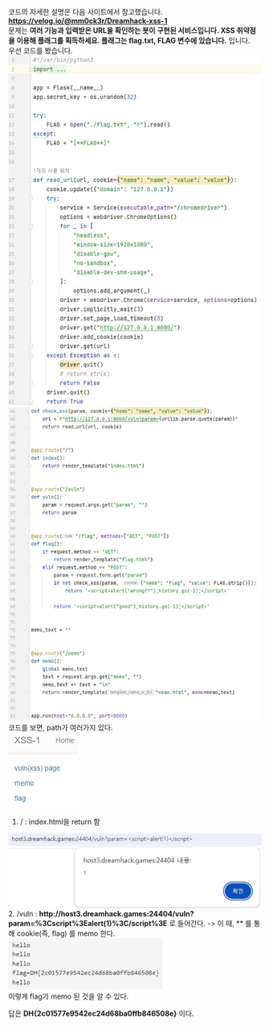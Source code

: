 코드의 자세한 설명은 다음 사이트에서 참고했습니다. **https://velog.io/@mm0ck3r/Dreamhack-xss-1**  
문제는 **여러 기능과 입력받은 URL을 확인하는 봇이 구현된 서비스입니다. XSS 취약점을 이용해 플래그를 획득하세요. 플래그는 flag.txt, FLAG 변수에 있습니다.** 입니다.  
우선 코드를 봤습니다.  
<img src="1.jpg"> <img src="2.jpg">  
코드를 보면, path가 여러가지 있다.  
<img src="3.jpg">  
1. / : index.html을 return 함
<img src="4.jpg">  
2. /vuln : <strong>http://host3.dreamhack.games:24404/vuln?param=%3Cscript%3Ealert(1)%3C/script%3E</strong> 로 들어간다.
-> 이 때, **<script>**가 먹히는 것을 보고 XSS를 사용할 수 있다는 것을 알 수 있다.
<img src="5.jpg">  
3. /memo : **/memo?memo=메모할 문자열** 과 같이 path를 지정하면, 메모할 문자열이 memo 창에 가면 메모된다.  
-> 우리는 여기에 flag를 출력하게 할 것이다.
<img src="6.jpg">  
4. /flag : 답을 입력하는 곳  
  
여기까지 웹 사이트를 다 살펴보았고, 본격적으로 코드를 살펴본다.  
간단하게 설명하면, **/flag** 에서 param에 들어가는 값을 입력하면, 그 값과 cookie에 flag를 넣어서 **http://127.0.0.1:8000/vuln?param=** 뒤에 param(우리가 입력한 답, 정확히는 또 인코딩해서..) 을 붙여서 flag와 함께 url을 연다.  
즉, 그 사이트의 **cookie를 메모**하면 flag를 알 수 있다!!  
<img src="7.jpg">  
따라서 다음과 같이 <strong><script>location.href = "/memo?memo=" + document.cookie;</script></strong> 를 통해 cookie(즉, flag) 를 memo 한다.  
<img src="8.jpg">  
이렇게 flag가 memo 된 것을 알 수 있다.  

답은 **DH{2c01577e9542ec24d68ba0ffb846508e}** 이다.  
